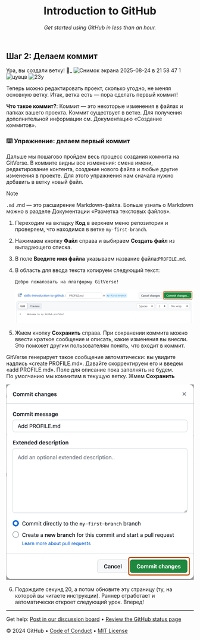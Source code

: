    <header>

<!--
  <<< Author notes: Course header >>>
  Include a 1280×640 image, course title in sentence case, and a concise description in emphasis.
  In your repository settings: enable template repository, add your 1280×640 social image, auto delete head branches.
  Add your open source license, GitHub uses MIT license.
-->

# Introduction to GitHub

_Get started using GitHub in less than an hour._

</header>

## Шаг 2: Делаем коммит

Ура, вы создали ветку! :tada:_
<img width="1438" height="809" alt="Снимок экрана 2025-08-24 в 21 58 47 1" src="https://github.com/user-attachments/assets/94a2aa6a-8463-4f98-89ff-2c7518204d04" />
<img width="1043" height="412" alt="цувцв" src="https://github.com/user-attachments/assets/91ae7567-4803-469b-9ba5-524c6c9c7b6a" />
<img width="1439" height="754" alt="23у" src="https://github.com/user-attachments/assets/0c19855b-85ec-4ee5-9314-75b1363b8580" />


Теперь можно редактировать проект, сколько угодно, не меняя основную ветку. Итак, ветка есть — пора сделать первый коммит! 

**Что такое коммит?**: 
Коммит — это некоторые изменения в файлах и папках вашего проекта. Коммит существует в ветке. Для получения дополнительной информации см. Документацию «Создание коммитов». 

### :keyboard: Упражнение: делаем первый коммит 

Дальше мы пошагово пройдем весь процесс создания коммита на GitVerse. В коммите видны все изменения: смена имени, редактирование контента, создание нового файла и любые другие изменения в проекте. Для этого упражнения нам сначала нужно добавить в ветку новый файл.

> [!NOTE]
> `.md` .md — это расширение Markdown-файла. Больше узнать о Markdown можно в разделе Документации «Разметка текстовых файлов».

1. Переходим на вкладку **Код** в верхнем меню репозитория и проверяем, что находимся в ветке `my-first-branch`.

2. Нажимаем кнопку **Файл** справа и выбираем **Создать файл** из выпадающего списка.

3. В поле **Введите имя файла** указываем название файла:`PROFILE.md`.

4. В область для ввода текста копируем следующий текст: 

   ```
   Добро пожаловать на платформу GitVerse!
   ```

   ![profile.md file screenshot](/images/my-profile-file.png)

5. Жмем кнопку **Сохранить** справа. При сохранении коммита можно ввести краткое сообщение и описать, какие изменения вы внесли. Это поможет другим пользователям понять, что входит в коммит. 

GitVerse генерирует такое сообщение автоматически: вы увидите надпись «create PROFILE.md». Давайте скорректируем его и введем «add PROFILE.md». Поле для описание пока заполнять не будем.  
По умолчанию мы коммитим в текущую ветку. Жмем **Сохранить**

   ![screenshot of adding a new file with a commit message](/images/commit-full-screen.png)

6. Подождите секунд 20, а потом обновите эту страницу (ту, на которой вы читаете инструкции). Раннер отработает и автоматически откроет следующий урок. Вперед!

<footer>

<!--
  <<< Author notes: Footer >>>
  Add a link to get support, GitHub status page, code of conduct, license link.
-->

---

Get help: [Post in our discussion board](https://github.com/orgs/skills/discussions/categories/introduction-to-github) &bull; [Review the GitHub status page](https://www.githubstatus.com/)

&copy; 2024 GitHub &bull; [Code of Conduct](https://www.contributor-covenant.org/version/2/1/code_of_conduct/code_of_conduct.md) &bull; [MIT License](https://gh.io/mit)

</footer>
